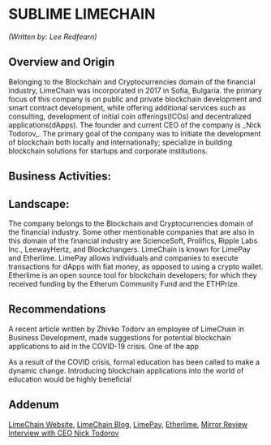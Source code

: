 # SUBLIME LIMECHAIN
_(Written by: Lee Redfearn)_

## Overview and Origin
<p>Belonging to the Blockchain and Cryptocurrencies domain of the financial industry, LimeChain was incorporated in 2017 in Sofia, Bulgaria. the primary focus of this company is on public and private blockchain development and smart contract development, while offering additional services such as consulting, development of initial coin offerings(ICOs) and decentralized applications(dApps). The founder and current CEO of the company is _Nick Todorov_. The primary goal of the company was to initiate the development of blockchain both locally and internationally; specialize in building blockchain solutions for startups and corporate institutions.</p>

## Business Activities:

## Landscape:

<p> The company belongs to the Blockchain and Cryptocurrencies domain of the financial industry. Some other mentionable companies that are also in this domain of the financial industry are ScienceSoft, Prolifics, Ripple Labs Inc., LeewayHertz, and Blockchangers. LimeChain is known for LimePay and Etherlime. LimePay allows individuals and companies to execute transactions for dApps with fiat money, as opposed to using a crypto wallet. Etherlime is an open source tool for blockchain developers; for which they received funding by the Etherum Community Fund and the ETHPrize.</p>

## Recommendations
A recent article written by Zhivko Todorv an employee of LimeChain in Business Development, made suggestions for potential blockchain applications to aid in the COVID-19 crisis. One of the app

As a result of the COVID crisis, formal education has been called to make a dynamic change. Introducing blockchain applications into the world of education would be highly beneficial

## Addenum
[LimeChain Website](https://limechain.tech),
[LimeChain Blog](https://limechain.tech/blog/),
[LimePay](https://limepay.io),
[Etherlime](https://etherlime.gitbook.io/etherlime/),
[Mirror Review Interview with CEO Nick Todorov](https://www.mirrorreview.com/limechain-building-radical-blockchain-solutions-for-startups-and-corporate-clients/)
